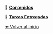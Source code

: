 📖 [**Contenidos**](Contenidos.md)

📑 [**Tareas Entregadas**](TareasEntregadas.md)

[⬅️ Volver al inicio](LEAME.md)
